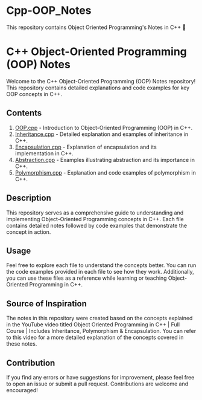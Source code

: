 # Cpp-OOP_Notes
This repository contains Object Oriented Programming's Notes in C++ 📝

# C++ Object-Oriented Programming (OOP) Notes
Welcome to the C++ Object-Oriented Programming (OOP) Notes repository! This repository contains detailed explanations and code examples for key OOP concepts in C++.

## Contents
1. [OOP.cpp](OOP.cpp) - Introduction to Object-Oriented Programming (OOP) in C++.
2. [Inheritance.cpp](Inheritance.cpp) - Detailed explanation and examples of inheritance in C++.
3. [Encapsulation.cpp](Encapsulation.cpp) - Explanation of encapsulation and its implementation in C++.
4. [Abstraction.cpp](Abstraction.cpp) - Examples illustrating abstraction and its importance in C++.
5. [Polymorphism.cpp](Polymorphism.cpp) - Explanation and code examples of polymorphism in C++.

## Description
This repository serves as a comprehensive guide to understanding and implementing Object-Oriented Programming concepts in C++. Each file contains detailed notes followed by code examples that demonstrate the concept in action.

## Usage
Feel free to explore each file to understand the concepts better. You can run the code examples provided in each file to see how they work. Additionally, you can use these files as a reference while learning or teaching Object-Oriented Programming in C++.

## Source of Inspiration
The notes in this repository were created based on the concepts explained in the YouTube video titled Object Oriented Programming in C++ | Full Course | Includes Inheritance, Polymorphism & Encapsulation. You can refer to this video for a more detailed explanation of the concepts covered in these notes.

## Contribution
If you find any errors or have suggestions for improvement, please feel free to open an issue or submit a pull request. Contributions are welcome and encouraged!
